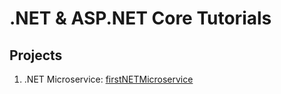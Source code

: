 # .NET & ASP.NET Core Tutorials

## Projects
1. .NET Microservice: [firstNETMicroservice](https://github.com/Michle99/.NET_ASP.NET_Core_Tutorials/tree/main/firstNETMicroservice)

